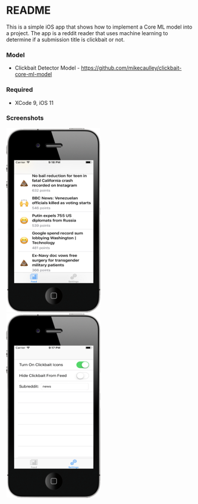 # README #

This is a simple iOS app that shows how to implement a Core ML model into a project.
The app is a reddit reader that uses machine learning to determine if a submission title is clickbait or not.

### Model ###

* Clickbait Detector Model - https://github.com/mikecaulley/clickbait-core-ml-model

### Required ###

* XCode 9, iOS 11

### Screenshots ###
<img src="https://github.com/mikecaulley/clickbait-core-ml-ios/raw/master/img/screenshot1.png" width="253" height="495">
<img src="https://github.com/mikecaulley/clickbait-core-ml-ios/raw/master/img/screenshot2.png" width="253" height="495">
